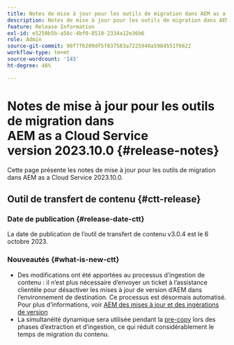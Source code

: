 ```yaml
---
title: Notes de mise à jour pour les outils de migration dans AEM as a Cloud Service version 2023.10.0
description: Notes de mise à jour pour les outils de migration dans AEM as a Cloud Service version 2022.10.0
feature: Release Information
exl-id: e5250b5b-a56c-4bf0-8510-2334a12e36b6
role: Admin
source-git-commit: 90f7f6209df5f837583a7225940a5984551f6622
workflow-type: tm+mt
source-wordcount: '143'
ht-degree: 46%

---
```


# Notes de mise à jour pour les outils de migration dans AEM as a Cloud Service version 2023.10.0 {#release-notes}

Cette page présente les notes de mise à jour pour les outils de migration dans AEM as a Cloud Service 2023.10.0.

## Outil de transfert de contenu {#ctt-release}

### Date de publication {#release-date-ctt}

La date de publication de l’outil de transfert de contenu v3.0.4 est le 6 octobre 2023.

### Nouveautés {#what-is-new-ctt}

* Des modifications ont été apportées au processus d’ingestion de contenu : il n’est plus nécessaire d’envoyer un ticket à l’assistance clientèle pour désactiver les mises à jour de version d’AEM dans l’environnement de destination. Ce processus est désormais automatisé. Pour plus d’informations, voir [AEM des mises à jour et des ingérations de version](/help/journey-migration/content-transfer-tool/using-content-transfer-tool/ingesting-content.md#aem-version-updates-and-ingestions)
* La simultanéité dynamique sera utilisée pendant la [pre-copy](/help/journey-migration/content-transfer-tool/using-content-transfer-tool/handling-large-content-repositories.md) lors des phases d’extraction et d’ingestion, ce qui réduit considérablement le temps de migration du contenu.
